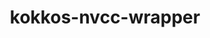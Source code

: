 ---
title: "kokkos-nvcc-wrapper"
layout: cache
categories: [package, v0.21.2]
meta: {"versions": ["4.1.00"], "compilers": ["gcc@=11.4.0", "gcc@=9.4.0"], "oss": ["ubuntu20.04"], "platforms": ["linux"], "targets": ["neoverse_v1", "ppc64le", "x86_64_v3"], "stacks": ["e4s", "e4s-neoverse_v1", "e4s-power", "root"], "num_specs": 5, "num_specs_by_stack": {"root": 5, "e4s-neoverse_v1": 2, "e4s-power": 1, "e4s": 2}}
spec_details: [{"hash": "zk5atn3xzcrpci3cmyh5yryqdqbpwhmp", "compiler": "gcc@=11.4.0", "versions": ["4.1.00"], "os": "ubuntu20.04", "platform": "linux", "target": "neoverse_v1", "variants": ["build_system=generic"], "stacks": ["root", "e4s-neoverse_v1"], "size": "-", "tarball": "https://binaries.spack.io/releases/v0.21.2/build_cache/linux-ubuntu20.04-neoverse_v1/gcc-11.4.0/kokkos-nvcc-wrapper-4.1.00/linux-ubuntu20.04-neoverse_v1-gcc-11.4.0-kokkos-nvcc-wrapper-4.1.00-zk5atn3xzcrpci3cmyh5yryqdqbpwhmp.spack"}, {"hash": "5hvzjzxalvw3rpav3kwkoiokzt45tpt3", "compiler": "gcc@=11.4.0", "versions": ["4.1.00"], "os": "ubuntu20.04", "platform": "linux", "target": "neoverse_v1", "variants": ["build_system=generic"], "stacks": ["root", "e4s-neoverse_v1"], "size": "-", "tarball": "https://binaries.spack.io/releases/v0.21.2/build_cache/linux-ubuntu20.04-neoverse_v1/gcc-11.4.0/kokkos-nvcc-wrapper-4.1.00/linux-ubuntu20.04-neoverse_v1-gcc-11.4.0-kokkos-nvcc-wrapper-4.1.00-5hvzjzxalvw3rpav3kwkoiokzt45tpt3.spack"}, {"hash": "kp2nyu3ewhflv5v6yuwbvkndrcu6rdzi", "compiler": "gcc@=9.4.0", "versions": ["4.1.00"], "os": "ubuntu20.04", "platform": "linux", "target": "ppc64le", "variants": ["build_system=generic"], "stacks": ["root", "e4s-power"], "size": "-", "tarball": "https://binaries.spack.io/releases/v0.21.2/build_cache/linux-ubuntu20.04-ppc64le/gcc-9.4.0/kokkos-nvcc-wrapper-4.1.00/linux-ubuntu20.04-ppc64le-gcc-9.4.0-kokkos-nvcc-wrapper-4.1.00-kp2nyu3ewhflv5v6yuwbvkndrcu6rdzi.spack"}, {"hash": "fbyl7jf26fu6ppk3g2xb22gvgmpwm2pj", "compiler": "gcc@=11.4.0", "versions": ["4.1.00"], "os": "ubuntu20.04", "platform": "linux", "target": "x86_64_v3", "variants": ["build_system=generic"], "stacks": ["root", "e4s"], "size": "-", "tarball": "https://binaries.spack.io/releases/v0.21.2/build_cache/linux-ubuntu20.04-x86_64_v3/gcc-11.4.0/kokkos-nvcc-wrapper-4.1.00/linux-ubuntu20.04-x86_64_v3-gcc-11.4.0-kokkos-nvcc-wrapper-4.1.00-fbyl7jf26fu6ppk3g2xb22gvgmpwm2pj.spack"}, {"hash": "glkig6m5t4gtyactdoikhchoejplp7ev", "compiler": "gcc@=11.4.0", "versions": ["4.1.00"], "os": "ubuntu20.04", "platform": "linux", "target": "x86_64_v3", "variants": ["build_system=generic"], "stacks": ["root", "e4s"], "size": "-", "tarball": "https://binaries.spack.io/releases/v0.21.2/build_cache/linux-ubuntu20.04-x86_64_v3/gcc-11.4.0/kokkos-nvcc-wrapper-4.1.00/linux-ubuntu20.04-x86_64_v3-gcc-11.4.0-kokkos-nvcc-wrapper-4.1.00-glkig6m5t4gtyactdoikhchoejplp7ev.spack"}]
---